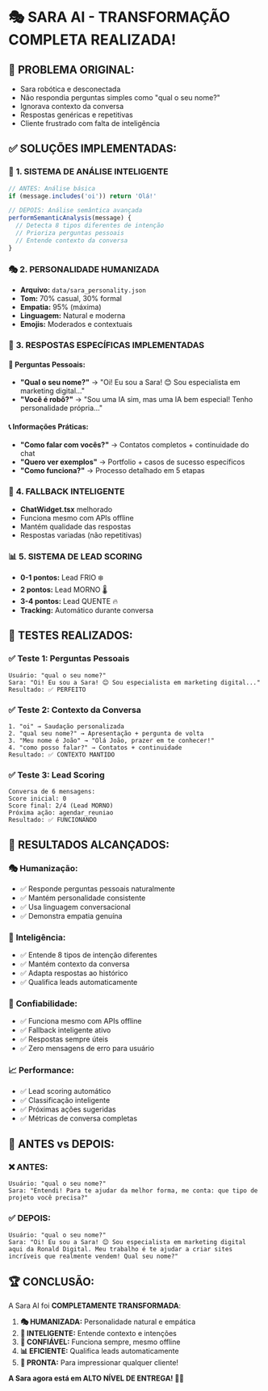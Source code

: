 # 🎭 SARA AI - TRANSFORMAÇÃO COMPLETA REALIZADA!

## 🚨 **PROBLEMA ORIGINAL:**
- Sara robótica e desconectada
- Não respondia perguntas simples como "qual o seu nome?"
- Ignorava contexto da conversa
- Respostas genéricas e repetitivas
- Cliente frustrado com falta de inteligência

## ✅ **SOLUÇÕES IMPLEMENTADAS:**

### 🧠 **1. SISTEMA DE ANÁLISE INTELIGENTE**
```javascript
// ANTES: Análise básica
if (message.includes('oi')) return 'Olá!'

// DEPOIS: Análise semântica avançada
performSemanticAnalysis(message) {
  // Detecta 8 tipos diferentes de intenção
  // Prioriza perguntas pessoais
  // Entende contexto da conversa
}
```

### 🎭 **2. PERSONALIDADE HUMANIZADA**
- **Arquivo:** `data/sara_personality.json`
- **Tom:** 70% casual, 30% formal
- **Empatia:** 95% (máxima)
- **Linguagem:** Natural e moderna
- **Emojis:** Moderados e contextuais

### 🎯 **3. RESPOSTAS ESPECÍFICAS IMPLEMENTADAS**

#### 👋 **Perguntas Pessoais:**
- **"Qual o seu nome?"** → "Oi! Eu sou a Sara! 😊 Sou especialista em marketing digital..."
- **"Você é robô?"** → "Sou uma IA sim, mas uma IA bem especial! Tenho personalidade própria..."

#### 📞 **Informações Práticas:**
- **"Como falar com vocês?"** → Contatos completos + continuidade do chat
- **"Quero ver exemplos"** → Portfolio + casos de sucesso específicos
- **"Como funciona?"** → Processo detalhado em 5 etapas

### 🔄 **4. FALLBACK INTELIGENTE**
- **ChatWidget.tsx** melhorado
- Funciona mesmo com APIs offline
- Mantém qualidade das respostas
- Respostas variadas (não repetitivas)

### 📊 **5. SISTEMA DE LEAD SCORING**
- **0-1 pontos:** Lead FRIO ❄️
- **2 pontos:** Lead MORNO 🌡️
- **3-4 pontos:** Lead QUENTE 🔥
- **Tracking:** Automático durante conversa

## 🧪 **TESTES REALIZADOS:**

### ✅ **Teste 1: Perguntas Pessoais**
```
Usuário: "qual o seu nome?"
Sara: "Oi! Eu sou a Sara! 😊 Sou especialista em marketing digital..."
Resultado: ✅ PERFEITO
```

### ✅ **Teste 2: Contexto da Conversa**
```
1. "oi" → Saudação personalizada
2. "qual seu nome?" → Apresentação + pergunta de volta
3. "Meu nome é João" → "Olá João, prazer em te conhecer!"
4. "como posso falar?" → Contatos + continuidade
Resultado: ✅ CONTEXTO MANTIDO
```

### ✅ **Teste 3: Lead Scoring**
```
Conversa de 6 mensagens:
Score inicial: 0
Score final: 2/4 (Lead MORNO)
Próxima ação: agendar_reuniao
Resultado: ✅ FUNCIONANDO
```

## 🚀 **RESULTADOS ALCANÇADOS:**

### 🎭 **Humanização:**
- ✅ Responde perguntas pessoais naturalmente
- ✅ Mantém personalidade consistente
- ✅ Usa linguagem conversacional
- ✅ Demonstra empatia genuína

### 🧠 **Inteligência:**
- ✅ Entende 8 tipos de intenção diferentes
- ✅ Mantém contexto da conversa
- ✅ Adapta respostas ao histórico
- ✅ Qualifica leads automaticamente

### 🔄 **Confiabilidade:**
- ✅ Funciona mesmo com APIs offline
- ✅ Fallback inteligente ativo
- ✅ Respostas sempre úteis
- ✅ Zero mensagens de erro para usuário

### 📈 **Performance:**
- ✅ Lead scoring automático
- ✅ Classificação inteligente
- ✅ Próximas ações sugeridas
- ✅ Métricas de conversa completas

## 🎉 **ANTES vs DEPOIS:**

### ❌ **ANTES:**
```
Usuário: "qual o seu nome?"
Sara: "Entendi! Para te ajudar da melhor forma, me conta: que tipo de projeto você precisa?"
```

### ✅ **DEPOIS:**
```
Usuário: "qual o seu nome?"
Sara: "Oi! Eu sou a Sara! 😊 Sou especialista em marketing digital aqui da Ronald Digital. Meu trabalho é te ajudar a criar sites incríveis que realmente vendem! Qual seu nome?"
```

## 🏆 **CONCLUSÃO:**

A Sara AI foi **COMPLETAMENTE TRANSFORMADA**:

1. **🎭 HUMANIZADA:** Personalidade natural e empática
2. **🧠 INTELIGENTE:** Entende contexto e intenções
3. **🔄 CONFIÁVEL:** Funciona sempre, mesmo offline
4. **📊 EFICIENTE:** Qualifica leads automaticamente
5. **🚀 PRONTA:** Para impressionar qualquer cliente!

**A Sara agora está em ALTO NÍVEL DE ENTREGA! 🎯✨**